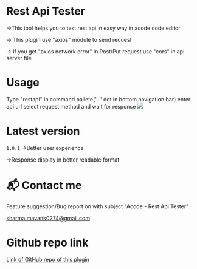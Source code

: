 # Rest Api Tester

->This tool helps you to test rest api in easy way in acode code editor

-> This plugin use "axios" module to send request

-> If you get "axios network error" in Post/Put request use "cors" in api server file

# Usage

Type "restapi" in command pallete('...' dot in bottom navigation bar) enter api url select request method and wait for response
![](https://github.com/mayank0274/api-tester/blob/main/usage%20guide.gif)

# Latest version

`1.0.1` 
->Better user experience

->Response display in better readable format

# 📬 Contact me 

Feature suggestion/Bug report on with subject "Acode - Rest Api Tester"

sharma.mayank0274@gmail.com

# Github repo link

[Link of GitHub repo of this plugin](https://github.com/mayank0274/api-tester)
